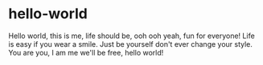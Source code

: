 # hello-world
Hello world, this is me, life should be, ooh ooh yeah, fun for everyone! 
Life is easy if you wear a smile. Just be yourself don't ever change your style.
You are you, I am me we'll be free, hello world!
